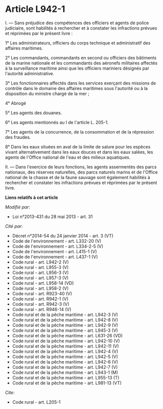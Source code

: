 # Article L942-1

I. ― Sans préjudice des compétences des officiers et agents de police judiciaire, sont habilités à rechercher et à constater
les infractions prévues et réprimées par le présent livre : 

1° Les administrateurs, officiers du corps technique et administratif  des affaires maritimes. 

2° Les commandants, commandants en second ou officiers des bâtiments de la marine nationale et les commandants des aéronefs
militaires affectés à la surveillance maritime ainsi que les officiers mariniers désignés par l'autorité administrative. 

3° Les fonctionnaires affectés dans les services exerçant des missions de contrôle dans le domaine des affaires maritimes
sous l'autorité ou à la disposition du ministre chargé de la mer ; 

4° Abrogé

5° Les agents des douanes. 

6° Les agents mentionnés au I de l'article L. 205-1. 

7° Les agents de la concurrence, de la consommation et de la répression des fraudes. 

8° Dans les eaux situées en aval de la limite de salure pour les espèces vivant alternativement dans les eaux douces et dans
les eaux salées, les agents de l'Office national de l'eau et des milieux aquatiques. 

II. ― Dans          l'exercice de leurs fonctions, les agents assermentés des parcs nationaux, des réserves naturelles, des
parcs naturels marins et de l'Office national de la chasse et de la faune sauvage sont également habilités à rechercher et
constater les infractions prévues et réprimées par le présent livre.

**Liens relatifs à cet article**

_Modifié par_:

  - Loi n°2013-431 du 28 mai 2013 - art. 31

_Cité par_:

  - Décret n°2014-54 du 24 janvier 2014 - art. 3 (VT)
  - Code de l'environnement - art. L332-20 (V)
  - Code de l'environnement - art. L334-2-5 (V)
  - Code de l'environnement - art. L415-1 (V)
  - Code de l'environnement - art. L437-1 (V)
  - Code rural - art. L942-2 (V)
  - Code rural - art. L955-3 (V)
  - Code rural - art. L956-3 (V)
  - Code rural - art. L957-3 (V)
  - Code rural - art. L958-14 (VD)
  - Code rural - art. L958-2 (V)
  - Code rural - art. R923-40 (V)
  - Code rural - art. R942-1 (V)
  - Code rural - art. R942-3 (V)
  - Code rural - art. R946-14 (V)
  - Code rural et  de la pêche maritime - art. L942-3 (V)
  - Code rural et  de la pêche maritime - art. L942-8 (V)
  - Code rural et  de la pêche maritime - art. L942-9 (V)
  - Code rural et  de la pêche maritime - art. L945-3 (V)
  - Code rural et de la pêche maritime - art. L631-26 (VD)
  - Code rural et de la pêche maritime - art. L942-10 (V)
  - Code rural et de la pêche maritime - art. L942-11 (V)
  - Code rural et de la pêche maritime - art. L942-4 (V)
  - Code rural et de la pêche maritime - art. L942-5 (V)
  - Code rural et de la pêche maritime - art. L942-6 (V)
  - Code rural et de la pêche maritime - art. L942-7 (V)
  - Code rural et de la pêche maritime - art. L943-1 (M)
  - Code rural et de la pêche maritime - art. L955-13 (T)
  - Code rural et de la pêche maritime - art. L981-13 (VT)

_Cite_:

  - Code rural - art. L205-1
